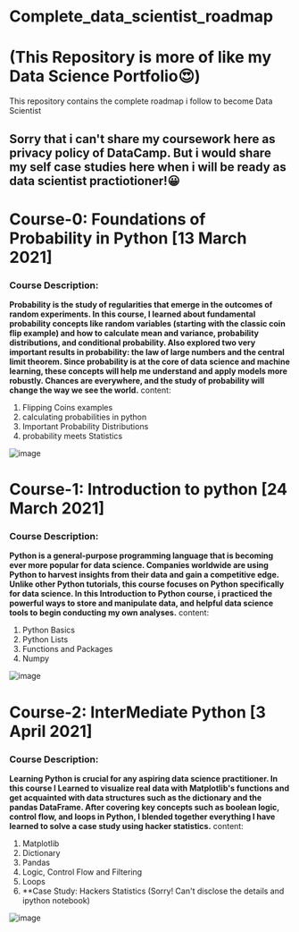 # Complete_data_scientist_roadmap
# (This Repository is more of like my Data Science Portfolio😍)
This repository contains the complete roadmap i follow to become Data Scientist
## Sorry that i can't share my coursework here as privacy policy of DataCamp. But i would share my self case studies here when i will be ready as data scientist practiotioner!😀

# Course-0: Foundations of Probability in Python [13 March 2021]

### Course Description:
**Probability is the study of regularities that emerge in the outcomes of random experiments. In this course, I learned about fundamental probability concepts like random variables (starting with the classic coin flip example) and how to calculate mean and variance, probability distributions, and conditional probability. Also explored two very important results in probability: the law of large numbers and the central limit theorem. Since probability is at the core of data science and machine learning, these concepts will help me understand and apply models more robustly. Chances are everywhere, and the study of probability will change the way we see the world.**
content:
1. Flipping Coins examples
2. calculating probabilities in python
3. Important Probability Distributions
4. probability meets Statistics 

![image](https://user-images.githubusercontent.com/37009367/113479664-fbd18f00-94ad-11eb-9b69-34bd5d47d308.png)


# Course-1: Introduction to python [24 March 2021]
 
 ### Course Description:
**Python is a general-purpose programming language that is becoming ever more popular for data science. Companies worldwide are using Python to harvest insights from their data and gain a competitive edge. Unlike other Python tutorials, this course focuses on Python specifically for data science. In this Introduction to Python course, i practiced the powerful ways to store and manipulate data, and helpful data science tools to begin conducting my own analyses.**
content:
1. Python Basics
2. Python Lists
3. Functions and Packages
4. Numpy

![image](https://user-images.githubusercontent.com/37009367/113479234-7f3db100-94ab-11eb-8b70-2360ce4c357b.png)

# Course-2: InterMediate Python [3 April 2021]

### Course Description:
**Learning Python is crucial for any aspiring data science practitioner. In this course I Learned to visualize real data with Matplotlib's functions and get acquainted with data structures such as the dictionary and the pandas DataFrame. After covering key concepts such as boolean logic, control flow, and loops in Python, I blended together everything I have learned to solve a case study using hacker statistics.**
content:
1. Matplotlib
2. Dictionary
3. Pandas
4. Logic, Control Flow and Filtering
5. Loops
6. **Case Study: Hackers Statistics (Sorry! Can't disclose the details and ipython notebook)

![image](https://user-images.githubusercontent.com/37009367/113479649-e8bebf00-94ad-11eb-85e5-718255b1b440.png)




